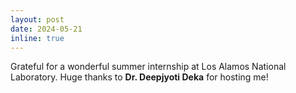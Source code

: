 ```yaml
---
layout: post
date: 2024-05-21
inline: true
---
```


Grateful for a wonderful summer internship at Los Alamos National Laboratory. Huge thanks to **Dr. Deepjyoti Deka** for hosting me!
